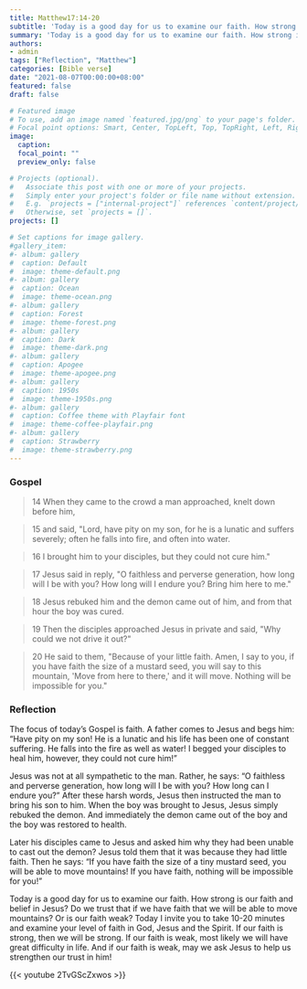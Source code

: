 ```yaml
---
title: Matthew17:14-20
subtitle: 'Today is a good day for us to examine our faith. How strong is our faith and belief in Jesus? Do we trust that if we have faith that we will be able to move mountains? Or is our faith weak? Today I invite you to take 10-20 minutes and examine your level of faith in God, Jesus and the Spirit. If our faith is strong, then we will be strong. If our faith is weak, most likely we will have great difficulty in life. And if our faith is weak, may we ask Jesus to help us strengthen our trust in him!'
summary: 'Today is a good day for us to examine our faith. How strong is our faith and belief in Jesus? Do we trust that if we have faith that we will be able to move mountains? Or is our faith weak? Today I invite you to take 10-20 minutes and examine your level of faith in God, Jesus and the Spirit. If our faith is strong, then we will be strong. If our faith is weak, most likely we will have great difficulty in life. And if our faith is weak, may we ask Jesus to help us strengthen our trust in him!'
authors:
- admin
tags: ["Reflection", "Matthew"]
categories: [Bible verse]
date: "2021-08-07T00:00:00+08:00"
featured: false
draft: false

# Featured image
# To use, add an image named `featured.jpg/png` to your page's folder.
# Focal point options: Smart, Center, TopLeft, Top, TopRight, Left, Right, BottomLeft, Bottom, BottomRight
image:
  caption:
  focal_point: ""
  preview_only: false

# Projects (optional).
#   Associate this post with one or more of your projects.
#   Simply enter your project's folder or file name without extension.
#   E.g. `projects = ["internal-project"]` references `content/project/deep-learning/index.md`.
#   Otherwise, set `projects = []`.
projects: []

# Set captions for image gallery.
#gallery_item:
#- album: gallery
#  caption: Default
#  image: theme-default.png
#- album: gallery
#  caption: Ocean
#  image: theme-ocean.png
#- album: gallery
#  caption: Forest
#  image: theme-forest.png
#- album: gallery
#  caption: Dark
#  image: theme-dark.png
#- album: gallery
#  caption: Apogee
#  image: theme-apogee.png
#- album: gallery
#  caption: 1950s
#  image: theme-1950s.png
#- album: gallery
#  caption: Coffee theme with Playfair font
#  image: theme-coffee-playfair.png
#- album: gallery
#  caption: Strawberry
#  image: theme-strawberry.png
---
```


### Gospel
> 14 When they came to the crowd a man approached, knelt down before him,

> 15 and said, "Lord, have pity on my son, for he is a lunatic and suffers severely; often he falls into fire, and often into water.

> 16 I brought him to your disciples, but they could not cure him."

> 17 Jesus said in reply, "O faithless and perverse generation, how long will I be with you? How long will I endure you? Bring him here to me."

> 18 Jesus rebuked him and the demon came out of him, and from that hour the boy was cured.

> 19 Then the disciples approached Jesus in private and said, "Why could we not drive it out?"

> 20 He said to them, "Because of your little faith. Amen, I say to you, if you have faith the size of a mustard seed, you will say to this mountain, 'Move from here to there,' and it will move. Nothing will be impossible for you."

### Reflection
The focus of today’s Gospel is faith. A father comes to Jesus and begs him: “Have pity on my son! He is a lunatic and his life has been one of constant suffering. He falls into the fire as well as water! I begged your disciples to heal him, however, they could not cure him!”

Jesus was not at all sympathetic to the man. Rather, he says: “O faithless and perverse generation, how long will I be with you? How long can I endure you?” After these harsh words, Jesus then instructed the man to bring his son to him. When the boy was brought to Jesus, Jesus simply rebuked the demon. And immediately the demon came out of the boy and the boy was restored to health.

Later his disciples came to Jesus and asked him why they had been unable to cast out the demon? Jesus told them that it was because they had little faith. Then he says: “If you have faith the size of a tiny mustard seed, you will be able to move mountains! If you have faith, nothing will be impossible for you!”

Today is a good day for us to examine our faith. How strong is our faith and belief in Jesus? Do we trust that if we have faith that we will be able to move mountains? Or is our faith weak? Today I invite you to take 10-20 minutes and examine your level of faith in God, Jesus and the Spirit. If our faith is strong, then we will be strong. If our faith is weak, most likely we will have great difficulty in life. And if our faith is weak, may we ask Jesus to help us strengthen our trust in him!

{{< youtube 2TvGScZxwos >}}
